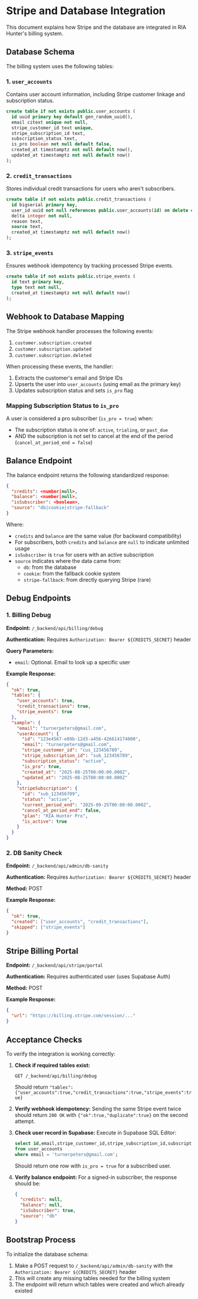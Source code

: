 # Stripe and Database Integration

This document explains how Stripe and the database are integrated in RIA Hunter's billing system.

## Database Schema

The billing system uses the following tables:

### 1. `user_accounts`

Contains user account information, including Stripe customer linkage and subscription status.

```sql
create table if not exists public.user_accounts (
  id uuid primary key default gen_random_uuid(),
  email citext unique not null,
  stripe_customer_id text unique,
  stripe_subscription_id text,
  subscription_status text,
  is_pro boolean not null default false,
  created_at timestamptz not null default now(),
  updated_at timestamptz not null default now()
);
```

### 2. `credit_transactions`

Stores individual credit transactions for users who aren't subscribers.

```sql
create table if not exists public.credit_transactions (
  id bigserial primary key,
  user_id uuid not null references public.user_accounts(id) on delete cascade,
  delta integer not null,
  reason text,
  source text,
  created_at timestamptz not null default now()
);
```

### 3. `stripe_events`

Ensures webhook idempotency by tracking processed Stripe events.

```sql
create table if not exists public.stripe_events (
  id text primary key,
  type text not null,
  created_at timestamptz not null default now()
);
```

## Webhook to Database Mapping

The Stripe webhook handler processes the following events:

1. `customer.subscription.created`
2. `customer.subscription.updated`
3. `customer.subscription.deleted`

When processing these events, the handler:
1. Extracts the customer's email and Stripe IDs
2. Upserts the user into `user_accounts` (using email as the primary key)
3. Updates subscription status and sets `is_pro` flag

### Mapping Subscription Status to `is_pro`

A user is considered a pro subscriber (`is_pro = true`) when:
- The subscription status is one of: `active`, `trialing`, or `past_due`
- AND the subscription is not set to cancel at the end of the period (`cancel_at_period_end = false`)

## Balance Endpoint

The balance endpoint returns the following standardized response:

```json
{
  "credits": <number|null>,
  "balance": <number|null>,
  "isSubscriber": <boolean>,
  "source": "db|cookie|stripe-fallback"
}
```

Where:
- `credits` and `balance` are the same value (for backward compatibility)
- For subscribers, both `credits` and `balance` are `null` to indicate unlimited usage
- `isSubscriber` is `true` for users with an active subscription
- `source` indicates where the data came from:
  - `db`: from the database
  - `cookie`: from the fallback cookie system
  - `stripe-fallback`: from directly querying Stripe (rare)

## Debug Endpoints

### 1. Billing Debug

**Endpoint:** `/_backend/api/billing/debug`

**Authentication:** Requires `Authorization: Bearer ${CREDITS_SECRET}` header

**Query Parameters:**
- `email`: Optional. Email to look up a specific user

**Example Response:**
```json
{
  "ok": true,
  "tables": {
    "user_accounts": true,
    "credit_transactions": true,
    "stripe_events": true
  },
  "sample": {
    "email": "turnerpeters@gmail.com",
    "userAccount": {
      "id": "123e4567-e89b-12d3-a456-426614174000",
      "email": "turnerpeters@gmail.com",
      "stripe_customer_id": "cus_123456789",
      "stripe_subscription_id": "sub_123456789",
      "subscription_status": "active",
      "is_pro": true,
      "created_at": "2025-08-25T00:00:00.000Z",
      "updated_at": "2025-08-25T00:00:00.000Z"
    },
    "stripeSubscription": {
      "id": "sub_123456789",
      "status": "active",
      "current_period_end": "2025-09-25T00:00:00.000Z",
      "cancel_at_period_end": false,
      "plan": "RIA Hunter Pro",
      "is_active": true
    }
  }
}
```

### 2. DB Sanity Check

**Endpoint:** `/_backend/api/admin/db-sanity`

**Authentication:** Requires `Authorization: Bearer ${CREDITS_SECRET}` header

**Method:** POST

**Example Response:**
```json
{
  "ok": true,
  "created": ["user_accounts", "credit_transactions"],
  "skipped": ["stripe_events"]
}
```

## Stripe Billing Portal

**Endpoint:** `/_backend/api/stripe/portal`

**Authentication:** Requires authenticated user (uses Supabase Auth)

**Method:** POST

**Example Response:**
```json
{
  "url": "https://billing.stripe.com/session/..."
}
```

## Acceptance Checks

To verify the integration is working correctly:

1. **Check if required tables exist:**
   ```
   GET /_backend/api/billing/debug
   ```
   Should return `"tables":{"user_accounts":true,"credit_transactions":true,"stripe_events":true}`

2. **Verify webhook idempotency:**
   Sending the same Stripe event twice should return `200 OK` with `{"ok":true,"duplicate":true}` on the second attempt.

3. **Check user record in Supabase:**
   Execute in Supabase SQL Editor:
   ```sql
   select id,email,stripe_customer_id,stripe_subscription_id,subscription_status,is_pro,updated_at
   from user_accounts
   where email = 'turnerpeters@gmail.com';
   ```
   Should return one row with `is_pro = true` for a subscribed user.

4. **Verify balance endpoint:**
   For a signed-in subscriber, the response should be:
   ```json
   {
     "credits": null,
     "balance": null,
     "isSubscriber": true,
     "source": "db"
   }
   ```

## Bootstrap Process

To initialize the database schema:
1. Make a POST request to `/_backend/api/admin/db-sanity` with the `Authorization: Bearer ${CREDITS_SECRET}` header
2. This will create any missing tables needed for the billing system
3. The endpoint will return which tables were created and which already existed
